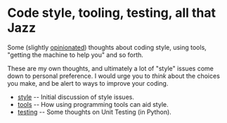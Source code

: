 # Code style, tooling, testing, all that Jazz

Some (slightly [opinionated](https://gettingreal.37signals.com/ch04_Make_Opinionated_Software.php))
thoughts about coding style, using tools, "getting the machine to help you" and so forth.

These are my own thoughts, and ultimately a lot of "style" issues come down
to personal preference.  I would urge you to _think_ about the choices you make,
and be alert to ways to improve your coding.

- [style](style.md) -- Initial discussion of style issues.
- [tools](tools.md) -- How using programming tools can aid style.
- [testing](testing.md) -- Some thoughts on Unit Testing (in Python).
